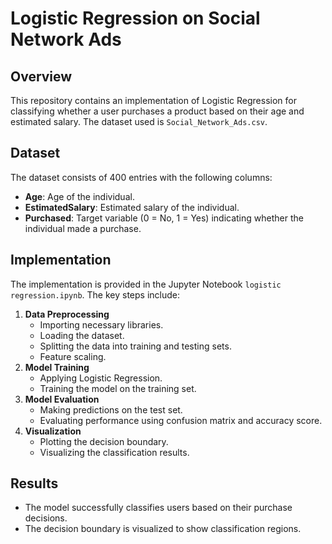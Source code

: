 # Logistic Regression on Social Network Ads

## Overview
This repository contains an implementation of Logistic Regression for classifying whether a user purchases a product based on their age and estimated salary. The dataset used is `Social_Network_Ads.csv`.

## Dataset
The dataset consists of 400 entries with the following columns:
- **Age**: Age of the individual.
- **EstimatedSalary**: Estimated salary of the individual.
- **Purchased**: Target variable (0 = No, 1 = Yes) indicating whether the individual made a purchase.

## Implementation
The implementation is provided in the Jupyter Notebook `logistic regression.ipynb`. The key steps include:
1. **Data Preprocessing**
   - Importing necessary libraries.
   - Loading the dataset.
   - Splitting the data into training and testing sets.
   - Feature scaling.
2. **Model Training**
   - Applying Logistic Regression.
   - Training the model on the training set.
3. **Model Evaluation**
   - Making predictions on the test set.
   - Evaluating performance using confusion matrix and accuracy score.
4. **Visualization**
   - Plotting the decision boundary.
   - Visualizing the classification results.

## Results
- The model successfully classifies users based on their purchase decisions.
- The decision boundary is visualized to show classification regions.

